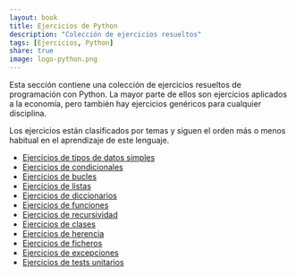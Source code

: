 ```yaml
---
layout: book
title: Ejercicios de Python
description: "Colección de ejercicios resueltos"
tags: [Ejercicios, Python]
share: true
image: logo-python.png
---
```


Esta sección contiene una colección de ejercicios resueltos de programación con Python.
La mayor parte de ellos son ejercicios aplicados a la economía, pero también hay ejercicios genéricos para cualquier disciplina.

Los ejercicios están clasificados por temas y siguen el orden más o menos habitual en el aprendizaje de este lenguaje.

- [Ejercicios de tipos de datos simples](/python/ejercicios/tipos-datos.html)
- [Ejercicios de condicionales](/python/ejercicios/condicionales.html)
- [Ejercicios de bucles](/python/ejercicios/bucles.html)
- [Ejercicios de listas](/python/ejercicios/listas.html)
- [Ejercicios de diccionarios](/python/ejercicios/tuplas.html)
- [Ejercicios de funciones](/python/ejercicios/funciones.html)
- [Ejercicios de recursividad](/python/ejercicios/recursividad.html)
- [Ejercicios de clases](/python/ejercicios/clases.html)
- [Ejercicios de herencia](/python/ejercicios/herencia.html)
- [Ejercicios de ficheros](/python/ejercicios/ficheros.html)
- [Ejercicios de excepciones](/python/ejercicios/clases.html)
- [Ejercicios de tests unitarios](/python/ejercicios/tests.html)
